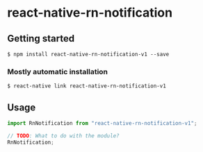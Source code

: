 # react-native-rn-notification

## Getting started

`$ npm install react-native-rn-notification-v1 --save`

### Mostly automatic installation

`$ react-native link react-native-rn-notification-v1`

## Usage

```javascript
import RnNotification from "react-native-rn-notification-v1";

// TODO: What to do with the module?
RnNotification;
```
